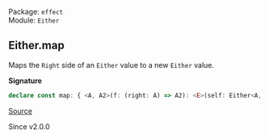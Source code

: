 Package: `effect`<br />
Module: `Either`<br />

## Either.map

Maps the `Right` side of an `Either` value to a new `Either` value.

**Signature**

```ts
declare const map: { <A, A2>(f: (right: A) => A2): <E>(self: Either<A, E>) => Either<A2, E>; <A, E, A2>(self: Either<A, E>, f: (right: A) => A2): Either<A2, E>; }
```

[Source](https://github.com/Effect-TS/effect/tree/main/packages/effect/src/Either.ts#L365)

Since v2.0.0